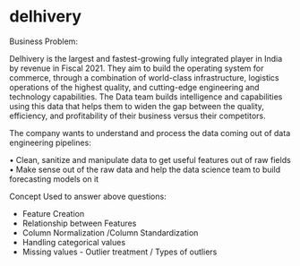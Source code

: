 # delhivery
Business Problem:

Delhivery is the largest and fastest-growing fully integrated player in India by revenue in Fiscal 2021. They aim to build the operating system for commerce, through a combination of world-class infrastructure, logistics operations of the highest quality, and cutting-edge engineering and technology capabilities. The Data team builds intelligence and capabilities using this data that helps them to widen the gap between the quality, efficiency, and profitability of their business versus their competitors.

The company wants to understand and process the data coming out of data engineering pipelines:

• Clean, sanitize and manipulate data to get useful features out of raw fields
• Make sense out of the raw data and help the data science team to build forecasting models on it

Concept Used to answer above questions:

- Feature Creation
- Relationship between Features
- Column Normalization /Column Standardization
- Handling categorical values
- Missing values - Outlier treatment / Types of outliers
